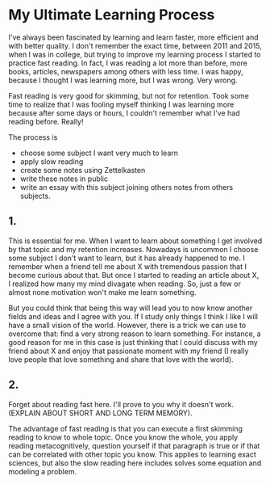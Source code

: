 # My Ultimate Learning Process

I've always been fascinated by learning and learn faster, more efficient and with better quality. I don't remember the exact time, between 2011 and 2015, when I was in college, but trying to improve my learning process I started to practice fast reading. In fact, I was reading a lot more than before, more books, articles, newspapers among others with less time. I was happy, because I thought I was learning more, but I was wrong. Very wrong.

Fast reading is very good for skimming, but not for retention. Took some time to realize that I was fooling myself thinking I was learning more because after some days or hours, I couldn't remember what I've had reading before. Really!

The process is

- choose some subject I want very much to learn
- apply slow reading
- create some notes using Zettelkasten
- write these notes in public
- write an essay with this subject joining others notes from others subjects.

## 1.

This is essential for me. When I want to learn about something I get involved by that topic and my retention increases. Nowadays is uncommon I choose some subject I don't want to learn, but it has already happened to me. I remember when a friend tell me about X with tremendous passion that I become curious about that. But once I started to reading an article about X, I realized how many my mind divagate when reading. So, just a few or almost none motivation won't make me learn something.

But you could think that being this way will lead you to now know another fields and ideas and I agree with you. If I study only things I think I like I will have a small vision of the world. However, there is a trick we can use to overcome that: find a very strong reason to learn something. For instance, a good reason for me in this case is just thinking that I could discuss with my friend about X and enjoy that passionate moment with my friend (I really love people that love something and share that love with the world).

## 2.

Forget about reading fast here. I'll prove to you why it doesn't work. (EXPLAIN ABOUT SHORT AND LONG TERM MEMORY).

The advantage of fast reading is that you can execute a first skimming reading to know to whole topic. Once you know the whole, you apply reading metacognitively, question yourself if that paragraph is true or if that can be correlated with other topic you know. This applies to learning exact sciences, but also the slow reading here includes solves some equation and modeling a problem.
